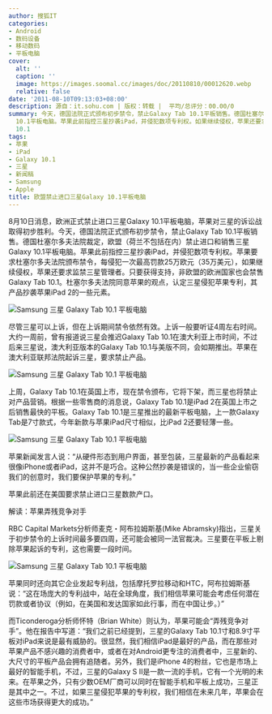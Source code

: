 ```yaml
---
author: 搜狐IT
categories:
- Android
- 数码设备
- 移动数码
- 平板电脑
cover:
  alt: ''
  caption: ''
  image: https://images.soomal.cc/images/doc/20110810/00012620.webp
  relative: false
date: '2011-08-10T09:13:03+08:00'
description: 源自：it.sohu.com | 版权：转载 |  平均/总评分：00.00/0
summary: 今天，德国法院正式颁布初步禁令，禁止Galaxy Tab 10.1平板销售。德国杜塞尔多夫法院裁定，欧盟（荷兰不包括在内）禁止进口和销售三星Galaxy
  10.1平板电脑。苹果此前指控三星抄袭iPad，并侵犯数项专利权。如果继续侵权，苹果还要求监禁三星管理者。只要获得支持，非欧盟的欧洲国家也会禁售Galaxy Tab
  10.1
tags:
- 苹果
- iPad
- Galaxy 10.1
- 三星
- 新闻稿
- Samsung
- Apple
title: 欧盟禁止进口三星Galaxy 10.1平板电脑
---
```


8月10日消息，欧洲正式禁止进口三星Galaxy 10.1平板电脑，苹果对三星的诉讼战取得初步胜利。今天，德国法院正式颁布初步禁令，禁止Galaxy Tab 10.1平板销售。德国杜塞尔多夫法院裁定，欧盟（荷兰不包括在内）禁止进口和销售三星Galaxy 10.1平板电脑。苹果此前指控三星抄袭iPad，并侵犯数项专利权。苹果要求杜塞尔多夫法院颁布禁令，每侵犯一次最高罚款25万欧元（35万美元），如果继续侵权，苹果还要求监禁三星管理者。只要获得支持，非欧盟的欧洲国家也会禁售Galaxy Tab 10.1。杜塞尔多夫法院同意苹果的观点，认定三星侵犯苹果专利，其产品抄袭苹果iPad 2的一些元素。



![Samsung 三星 Galaxy Tab 10.1 平板电脑](https://images.soomal.cc/images/doc/20110810/00012620.webp)



尽管三星可以上诉，但在上诉期间禁令依然有效。上诉一般要听证4周左右时间。大约一周前，曾有报道说三星会推迟Galaxy Tab 10.1在澳大利亚上市时间，不过后来三星说，澳大利亚版本的Galaxy Tab 10.1与美版不同，会如期推出。苹果在澳大利亚联邦法院起诉三星，要求禁止产品。



![Samsung 三星 Galaxy Tab 10.1 平板电脑](https://images.soomal.cc/images/doc/20110810/00012621.webp)



上周，Galaxy Tab 10.1在英国上市，现在禁令颁布，它将下架，而三星也将禁止对产品营销。根据一些零售商的消息说，Galaxy Tab 10.1是iPad 2在英国上市之后销售最快的平板。Galaxy Tab 10.1是三星推出的最新平板电脑，上一款Galaxy Tab是7寸款式，今年新款与苹果iPad尺寸相似，比iPad 2还要轻薄一些。



![Samsung 三星 Galaxy Tab 10.1 平板电脑](https://images.soomal.cc/images/doc/20110810/00012622.webp)



苹果新闻发言人说：“从硬件形态到用户界面，甚至包装，三星最新的产品看起来很像iPhone或者iPad，这并不是巧合。这种公然抄袭是错误的，当一些企业偷窃我们的创意时，我们要保护苹果的专利。”



苹果此前还在美国要求禁止进口三星数款产口。



解读：苹果弄残竞争对手



RBC Capital Markets分析师麦克・阿布拉姆斯基(Mike Abramsky)指出，三星关于初步禁令的上诉时间最多要四周，还可能会被同一法官裁决。三星要在平板上剔除苹果起诉的专利，这也需要一段时间。



![Samsung 三星 Galaxy Tab 10.1 平板电脑](https://images.soomal.cc/images/doc/20110810/00012623.webp)



苹果同时还向其它企业发起专利战，包括摩托罗拉移动和HTC，阿布拉姆斯基说：“这在场庞大的专利战中，站在全球角度，我们相信苹果可能会考虑任何潜在罚款或者协议（例如，在美国和发达国家如此行事，而在中国让步。）”



而Ticonderoga分析师怀特（Brian White）则认为，苹果可能会“弄残竞争对手”。他在报告中写道：“我们之前已经提到，三星的Galaxy Tab 10.1寸和8.9寸平板对iPad来说是最有威胁的。很显然，我们相信iPad是最好的产品，而在那些对苹果产品不感兴趣的消费者中，或者在对Android更专注的消费者中，三星新的、大尺寸的平板产品会拥有追随者。另外，我们是iPhone 4的粉丝，它也是市场上最好的智能手机，不过，三星的Galaxy S II是一款一流的手机，它有一个光明的未来。在苹果之外，只有少数OEM厂商可以同时在智能手机和平板上成功，三星正是其中之一。不过，如果三星侵犯苹果的专利权，我们相信在未来几年，苹果会在这些市场获得更大的成功。”
